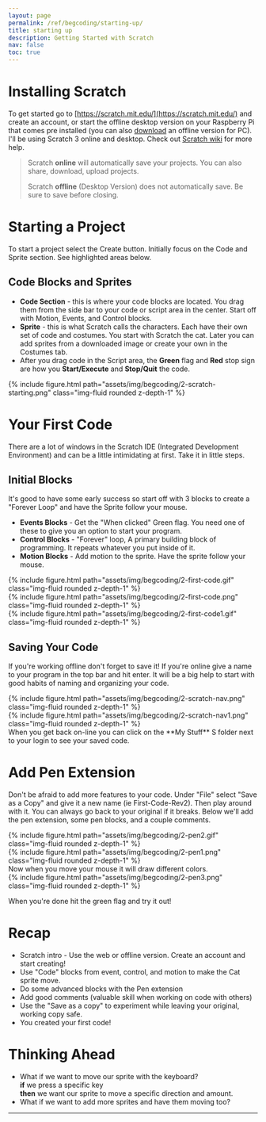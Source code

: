 ```yaml
---
layout: page
permalink: /ref/begcoding/starting-up/
title: starting up
description: Getting Started with Scratch
nav: false
toc: true
---
```


# Installing Scratch
To get started go to [https://scratch.mit.edu/](https://scratch.mit.edu/) and create an account, or start the offline desktop version on your Raspberry Pi that comes pre installed (you can also [download](https://scratch.mit.edu/download) an offline version for PC). I'll be using Scratch 3 online and desktop. Check out [Scratch wiki](https://en.scratch-wiki.info/wiki/) for more help.

> Scratch **online** will automatically save your projects. You can also share, download, upload projects.  
>
> Scratch **offline** (Desktop Version) does not automatically save. Be sure to save before closing.

# Starting a Project
To start a project select the Create button. Initially focus on the Code and Sprite section. See highlighted areas below.

## Code Blocks and Sprites
* **Code Section** - this is where your code blocks are located. You drag them from the side bar to your code or script area in the center. Start off with Motion, Events, and Control blocks.
* **Sprite** - this is what Scratch calls the characters. Each have their own set of code and costumes. You start with Scratch the cat. Later you can add sprites from a downloaded image or create your own in the Costumes tab. 
* After you drag code in the Script area, the **Green** flag and **Red** stop sign are how you **Start/Execute** and **Stop/Quit** the code.
<div class="row">
  <div class="col-md mt-3 mt-md-0">
    {% include figure.html path="assets/img/begcoding/2-scratch-starting.png" class="img-fluid rounded z-depth-1" %}
  </div>
</div>

# Your First Code
There are a lot of windows in the Scratch IDE (Integrated Development Environment) and can be a little intimidating at first. Take it in little steps.

## Initial Blocks
It's good to have some early success so start off with 3 blocks to create a "Forever Loop" and have the Sprite follow your mouse.
* **Events Blocks** - Get the "When clicked" Green flag. You need one of these to give you an option to start your program.
* **Control Blocks**  - "Forever" loop, A primary building block of programming. It repeats whatever you put inside of it.
* **Motion Blocks** - Add motion to the sprite. Have the sprite follow your mouse.  

<div class="row">
  <div class="col-md mt-3 mt-md-0">
    {% include figure.html path="assets/img/begcoding/2-first-code.gif" class="img-fluid rounded z-depth-1" %}
  </div>
</div>
<div class="row">
  <div class="col-sm-auto mt-3 mt-md-0">
    {% include figure.html path="assets/img/begcoding/2-first-code.png" class="img-fluid rounded z-depth-1" %}
  </div>
  <div class="col-5 mt-3 mt-md-0">
    {% include figure.html path="assets/img/begcoding/2-first-code1.gif" class="img-fluid rounded z-depth-1" %}
  </div>
</div>

## Saving Your Code
If you're working offline don't forget to save it! If you're online give a name to your program in the top bar and hit enter. It will be a big help to start with good habits of naming and organizing your code.
<div class="row">
    <div class="col-med mt-3 mt-md-0">
        {% include figure.html path="assets/img/begcoding/2-scratch-nav.png" class="img-fluid rounded z-depth-1" %}
    </div>
</div>

<div class="row float-right">
    <div class="col-sm mt-3 mt-md-0">
        {% include figure.html path="assets/img/begcoding/2-scratch-nav1.png" class="img-fluid rounded z-depth-1" %}
    </div>
</div>
When you get back on-line you can click on the **My Stuff** S folder next to your login to see your saved code.

# Add Pen Extension
Don't be afraid to add more features to your code. Under "File" select "Save as a Copy" and give it a new name (ie First-Code-Rev2). Then play around with it. You can always go back to your original if it breaks.
Below we'll add the pen extension, some pen blocks, and a couple comments.
<div class="row">
    <div class="col-md mt-3 mt-md-0">
        {% include figure.html path="assets/img/begcoding/2-pen2.gif" class="img-fluid rounded z-depth-1" %}
    </div>
	<div class="col-4 mt-3 mt-md-0">
        {% include figure.html path="assets/img/begcoding/2-pen1.png" class="img-fluid rounded z-depth-1" %}
    </div>
</div>
Now when you move your mouse it will draw different colors.
<div class="row">
    <div class="col-4 mt-3 mt-md-0">
        {% include figure.html path="assets/img/begcoding/2-pen3.png" class="img-fluid rounded z-depth-1" %}
    </div>
</div>

When you're done hit the green flag and try it out!
# Recap
* Scratch intro - Use the web or offline version. Create an account and start creating!
* Use "Code" blocks from event, control, and motion to make the Cat sprite move.
* Do some advanced blocks with the Pen extension
* Add good comments (valuable skill when working on code with others)
* Use the "Save as a copy" to experiment while leaving your original, working copy safe.
* You created your first code!

# Thinking Ahead
* What if we want to move our sprite with the keyboard?  
	**if** we press a specific key  
	**then** we want our sprite to move a specific direction and amount.
* ​What if we want to add more sprites and have them moving too?

--------------------------------------------